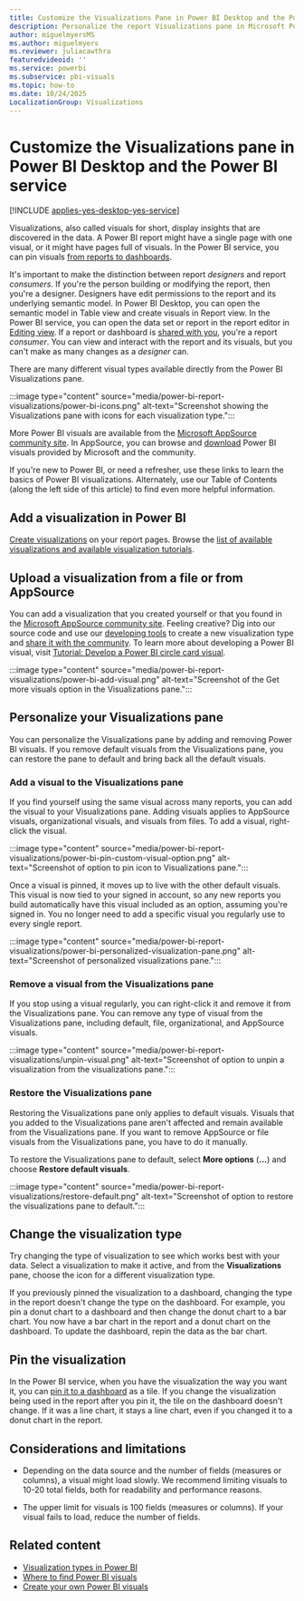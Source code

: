 ```yaml
---
title: Customize the Visualizations Pane in Power BI Desktop and the Power BI Service 
description: Personalize the report Visualizations pane in Microsoft Power BI.
author: miguelmyersMS
ms.author: miguelmyers
ms.reviewer: juliacawthra
featuredvideoid: ''
ms.service: powerbi
ms.subservice: pbi-visuals
ms.topic: how-to
ms.date: 10/24/2025
LocalizationGroup: Visualizations 
---
```


# Customize the Visualizations pane in Power BI Desktop and the Power BI service 

[!INCLUDE [applies-yes-desktop-yes-service](../includes/applies-yes-desktop-yes-service.md)]

Visualizations, also called visuals for short, display insights that are discovered in the data. A Power BI report might have a single page with one visual, or it might have pages full of visuals. In the Power BI service, you can pin visuals [from reports to dashboards](../create-reports/service-dashboard-create.md).

It's important to make the distinction between report *designers* and report *consumers*. If you're the person building or modifying the report, then you're a designer. Designers have edit permissions to the report and its underlying semantic model. In Power BI Desktop, you can open the semantic model in Table view and create visuals in Report view. In the Power BI service, you can open the data set or report in the report editor in [Editing view](../consumer/end-user-reading-view.md). If a report or dashboard is [shared with you](../collaborate-share/end-user-shared-with-me.md), you're a report *consumer*. You can view and interact with the report and its visuals, but you can't make as many changes as a *designer* can.

There are many different visual types available directly from the Power BI Visualizations pane.

:::image type="content" source="media/power-bi-report-visualizations/power-bi-icons.png" alt-text="Screenshot showing the Visualizations pane with icons for each visualization type.":::

More Power BI visuals are available from the [Microsoft AppSource community site](https://appsource.microsoft.com). In AppSource, you can browse and [download](https://appsource.microsoft.com/marketplace/apps?page=1&product=power-bi-visuals) Power BI visuals provided by Microsoft and the community.

If you're new to Power BI, or need a refresher, use these links to learn the basics of Power BI visualizations. Alternately, use our Table of Contents (along the left side of this article) to find even more helpful information.

## Add a visualization in Power BI

[Create visualizations](power-bi-report-add-visualizations-i.md) on your report pages. Browse the [list of available visualizations and available visualization tutorials](power-bi-visualization-types-for-reports-and-q-and-a.md).

## Upload a visualization from a file or from AppSource

You can add a visualization that you created yourself or that you found in the [Microsoft AppSource community site](https://appsource.microsoft.com/marketplace/apps?product=power-bi-visuals). Feeling creative? Dig into our source code and use our [developing tools](../developer/visuals/environment-setup.md) to create a new visualization type and [share it with the community](../developer/visuals/office-store.md). To learn more about developing a Power BI visual, visit [Tutorial: Develop a Power BI circle card visual](../developer/visuals/develop-circle-card.md).

:::image type="content" source="media/power-bi-report-visualizations/power-bi-add-visual.png" alt-text="Screenshot of the Get more visuals option in the Visualizations pane.":::

## Personalize your Visualizations pane

You can personalize the Visualizations pane by adding and removing Power BI visuals. If you remove default visuals from the Visualizations pane, you can restore the pane to default and bring back all the default visuals.

### Add a visual to the Visualizations pane

If you find yourself using the same visual across many reports, you can add the visual to your Visualizations pane. Adding visuals applies to AppSource visuals, organizational visuals, and visuals from files. To add a visual, right-click the visual.

:::image type="content" source="media/power-bi-report-visualizations/power-bi-pin-custom-visual-option.png" alt-text="Screenshot of option to pin icon to Visualizations pane.":::

Once a visual is pinned, it moves up to live with the other default visuals. This visual is now tied to your signed in account, so any new reports you build automatically have this visual included as an option, assuming you're signed in. You no longer need to add a specific visual you regularly use to every single report.

:::image type="content" source="media/power-bi-report-visualizations/power-bi-personalized-visualization-pane.png" alt-text="Screenshot of personalized visualizations pane.":::

### Remove a visual from the Visualizations pane

If you stop using a visual regularly, you can right-click it and remove it from the Visualizations pane. You can remove any type of visual from the Visualizations pane, including default, file, organizational, and AppSource visuals.

:::image type="content" source="media/power-bi-report-visualizations/unpin-visual.png" alt-text="Screenshot of option to unpin a visualization from the visualizations pane.":::

### Restore the Visualizations pane

Restoring the Visualizations pane only applies to default visuals. Visuals that you added to the Visualizations pane aren't affected and remain available from the Visualizations pane. If you want to remove AppSource or file visuals from the Visualizations pane, you have to do it manually.

To restore the Visualizations pane to default, select **More options** (**...**) and choose **Restore default visuals**.

:::image type="content" source="media/power-bi-report-visualizations/restore-default.png" alt-text="Screenshot of option to restore the visualizations pane to default.":::

## Change the visualization type

Try changing the type of visualization to see which works best with your data. Select a visualization to make it active, and from the **Visualizations** pane, choose the icon for a different visualization type.

If you previously pinned the visualization to a dashboard, changing the type in the report doesn't change the type on the dashboard. For example, you pin a donut chart to a dashboard and then change the donut chart to a bar chart. You now have a bar chart in the report and a donut chart on the dashboard. To update the dashboard, repin the data as the bar chart.

## Pin the visualization

In the Power BI service, when you have the visualization the way you want it, you can [pin it to a dashboard](../create-reports/service-dashboard-create.md) as a tile. If you change the visualization being used in the report after you pin it, the tile on the dashboard doesn't change. If it was a line chart, it stays a line chart, even if you changed it to a donut chart in the report.

## Considerations and limitations

- Depending on the data source and the number of fields (measures or columns), a visual might load slowly. We recommend limiting visuals to 10-20 total fields, both for readability and performance reasons.

- The upper limit for visuals is 100 fields (measures or columns). If your visual fails to load, reduce the number of fields.

## Related content

- [Visualization types in Power BI](power-bi-visualization-types-for-reports-and-q-and-a.md)
- [Where to find Power BI visuals](../developer/visuals/power-bi-custom-visuals.md)
- [Create your own Power BI visuals](../developer/visuals/develop-power-bi-visuals.md)
